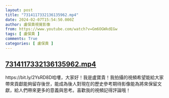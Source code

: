 ```yaml
---
layout: post
title: "7314117332136135962.mp4"
date: 2024-02-07T15:54:50.000Z
author: 盧保貴視覺影像
from: https://www.youtube.com/watch?v=Gm6OGWkdEGw
tags: [ 盧保貴 ]
comments: True
categories: [ 盧保貴 ]
---
```

<!--1707321290000-->
[7314117332136135962.mp4](https://www.youtube.com/watch?v=Gm6OGWkdEGw)
------

<div>
https://bit.ly/2YsRD8D哈嘍，大家好！我是盧寶貴！我拍攝的視頻希望能給大家帶來貢獻能夠留存後世，能成為後人對現在的歷史參考期待影像能為將來保留文獻，給人們帶來更多的意義與思考。喜歡我的視頻記得評論哦！
</div>
